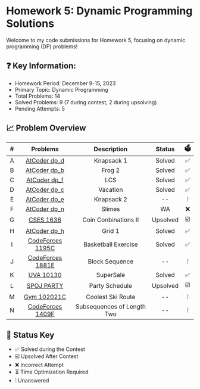 # Homework 5: Dynamic Programming Solutions
Welcome to my code submissions for Homework 5, focusing on dynamic programming (DP) problems!

## ❓ Key Information:

 * Homework Period: December 9-15, 2023
 * Primary Topic: Dynamic Programming
 * Total Problems: 14
 * Solved Problems: 9 (7 during contest, 2 during upsolving)
 * Pending Attempts: 5

## 📈 Problem Overview
| # | Problems                                                             |       Description       | Status | 🗳️ |
|:-:|:--------------------------------------------------------------------:|:-----------------------:|:------:|:---:|
| A |[AtCoder dp_d](https://vjudge.net/problem/AtCoder-dp_d/origin)        |        Knapsack 1       | Solved | ✅ |
| B |[AtCoder dp_b](https://vjudge.net/problem/AtCoder-dp_b/origin)        |          Frog 2         | Solved | ✅ |
| C |[AtCoder dp_f](https://vjudge.net/problem/AtCoder-dp_f/origin)        |           LCS           | Solved | ✅ |
| D |[AtCoder dp_c](https://vjudge.net/problem/AtCoder-dp_c/origin)        |         Vacation        | Solved | ✅ |
| E |[AtCoder dp_e](https://vjudge.net/problem/AtCoder-dp_e/origin)        |        Knapsack 2       |   --   | ❕ |
| F |[AtCoder dp_n](https://vjudge.net/problem/AtCoder-dp_n/origin)        |          Slimes         |   WA   | ❌ |
| G |[CSES 1636](https://vjudge.net/problem/CSES-1636/origin)              |   Coin Conbinations II  |Upsolved| ☑️ |
| H |[AtCoder dp_h](https://vjudge.net/problem/AtCoder-dp_h/origin)        |          Grid 1         | Solved | ✅ |
| I |[CodeForces 1195C](https://vjudge.net/problem/CodeForces-1195C/origin)|   Basketball Exercise   | Solved | ✅ |
| J |[CodeForces 1881E](https://vjudge.net/problem/CodeForces-1881E/origin)|      Block Sequence     |   --   | ❕ |
| K |[UVA 10130](https://vjudge.net/problem/UVA-10130/origin)              |        SuperSale        | Solved | ✅ |
| L |[SPOJ PARTY](https://vjudge.net/problem/SPOJ-PARTY/origin)            |      Party Schedule     |Upsolved| ☑️ |
| M |[Gym 102021C](https://vjudge.net/problem/Gym-102021C/origin)          |    Coolest Ski Route    |   --   | ❕ |
| N |[CodeForces 1409F](https://vjudge.net/problem/CodeForces-1409F/origin)|Subsequences of Length Two|   --   | ❕ |

## 🔑 Status Key
* ✅ Solved during the Contest
* ☑️ Upsolved After Contest 
* ❌ Incorrect Attempt
* ⏳ Time Optimization Required
* ❕ Unanswered